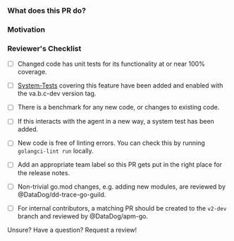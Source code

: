 <!--
* New contributors are highly encouraged to read our
  [CONTRIBUTING](/CONTRIBUTING.md) documentation.
* Commit and PR titles should be prefixed with the general area of the pull request's change.

-->
### What does this PR do?

<!--
* A brief description of the change being made with this pull request.
* If the description here cannot be expressed in a succinct form, consider
  opening multiple pull requests instead of a single one.
-->

### Motivation

<!--
* What inspired you to submit this pull request?
* Link any related GitHub issues or PRs here.
* If this resolves a GitHub issue, include "Fixes #XXXX" to link the issue and auto-close it on merge.
-->

### Reviewer's Checklist
<!--
* Authors can use this list as a reference to ensure that there are no problems
  during the review but the signing off is to be done by the reviewer(s).
-->

- [ ] Changed code has unit tests for its functionality at or near 100% coverage.
- [ ] [System-Tests](https://github.com/DataDog/system-tests/) covering this feature have been added and enabled with the va.b.c-dev version tag.
- [ ] There is a benchmark for any new code, or changes to existing code.
- [ ] If this interacts with the agent in a new way, a system test has been added.
- [ ] New code is free of linting errors. You can check this by running `golangci-lint run` locally.
- [ ] Add an appropriate team label so this PR gets put in the right place for the release notes.
- [ ] Non-trivial go.mod changes, e.g. adding new modules, are reviewed by @DataDog/dd-trace-go-guild.
- [ ] For internal contributors, a matching PR should be created to the `v2-dev` branch and reviewed by @DataDog/apm-go.


Unsure? Have a question? Request a review!
